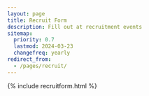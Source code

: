 ```yaml
---
layout: page
title: Recruit Form
description: Fill out at recruitment events
sitemap:
  priority: 0.7
  lastmod: 2024-03-23
  changefreq: yearly
redirect_from:
  - /pages/recruit/
---
```



<section>
	{% include recruitform.html %}
	</section>
